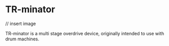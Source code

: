 # TR-minator

// insert image

TR-minator is a multi stage overdrive device, originally intended to use with drum machines.
